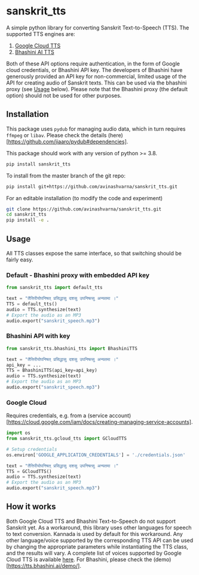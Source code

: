 # sanskrit_tts

A simple python library for converting Sanskrit Text-to-Speech (TTS). The supported TTS engines are:

  1. [Google Cloud TTS](https://cloud.google.com/text-to-speech/)
  2. [Bhashini AI TTS](https://tts.bhashini.ai/)

Both of these API options require authentication, in the form of Google cloud credentials, or Bhashini API key. The developers of Bhashini have generously provided an API key for non-commercial, limited usage of the API for creating audio of Sanskrit texts. This can be used via the bhashini proxy (see [Usage](#usage) below). Please note that the Bhashini proxy (the default option) should not be used for other purposes.

## Installation
This package uses `pydub` for managing audio data, which in turn requires `ffmpeg` or `libav`. Please check the details (here)[https://github.com/jiaaro/pydub#dependencies].

This package should work with any version of python >= 3.8.
```bash
pip install sanskrit_tts
```
To install from the master branch of the git repo:
```bash
pip install git+https://github.com/avinashvarna/sanskrit_tts.git
```
For an editable installation (to modify the code and experiment)
```bash
git clone https://github.com/avinashvarna/sanskrit_tts.git
cd sanskrit_tts
pip install -e .
```

## Usage

All TTS classes expose the same interface, so that switching should be fairly easy.

### Default - Bhashini proxy with embedded API key
```python
from sanskrit_tts import default_tts

text = "तैत्तिरीयोपनिषत् प्रसिद्धासु दशसु उपनिषत्सु अन्यतमा ।"
TTS = default_tts()
audio = TTS.synthesize(text)
# Export the audio as an MP3
audio.export("sanskrit_speech.mp3")
```

### Bhashini API with key
```python
from sanskrit_tts.bhashini_tts import BhashiniTTS

text = "तैत्तिरीयोपनिषत् प्रसिद्धासु दशसु उपनिषत्सु अन्यतमा ।"
api_key = ...
TTS = BhashiniTTS(api_key=api_key)
audio = TTS.synthesize(text)
# Export the audio as an MP3
audio.export("sanskrit_speech.mp3")
```

### Google Cloud
Requires credentials, e.g. from a (service account)[https://cloud.google.com/iam/docs/creating-managing-service-accounts].
```python
import os
from sanskrit_tts.gcloud_tts import GCloudTTS

# Setup credentials
os.environ['GOOGLE_APPLICATION_CREDENTIALS'] = './credentials.json'

text = "तैत्तिरीयोपनिषत् प्रसिद्धासु दशसु उपनिषत्सु अन्यतमा ।"
TTS = GCloudTTS()
audio = TTS.synthesize(text)
# Export the audio as an MP3
audio.export("sanskrit_speech.mp3")
```

## How it works
Both Google Cloud TTS and Bhashini Text-to-Speech do not support Sanskrit yet. As a workaround, this library uses other languages for speech to text conversion. Kannada is used by default for this workaround. Any other language/voice supported by the corresponding TTS API can be used by changing the appropriate parameters while instantiating the TTS class, and the results will vary. A complete list of voices supported by Google Cloud TTS is available [here](https://cloud.google.com/text-to-speech/docs/voices). For Bhashini, please check the (demo)[https://tts.bhashini.ai/demo/].
